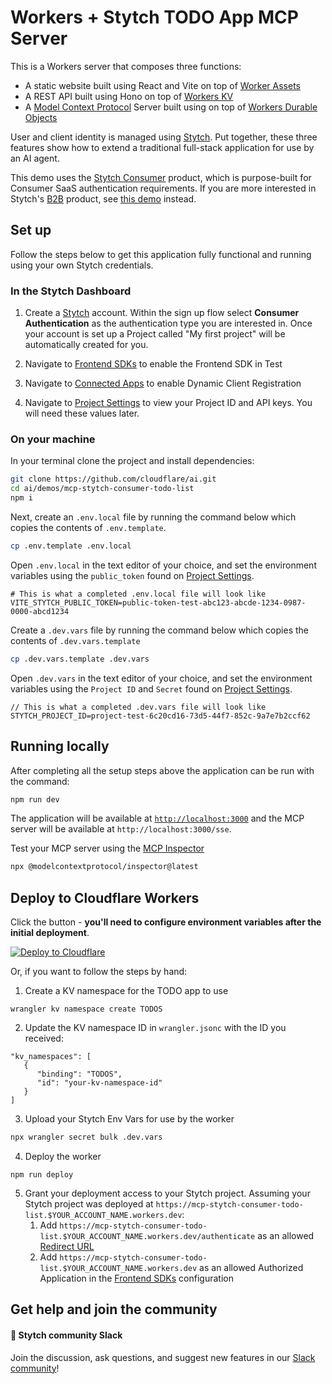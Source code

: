 # Workers + Stytch TODO App MCP Server

This is a Workers server that composes three functions:
* A static website built using React and Vite on top of [Worker Assets](https://developers.cloudflare.com/workers/static-assets/)
* A REST API built using Hono on top of [Workers KV](https://developers.cloudflare.com/kv/) 
* A [Model Context Protocol](https://modelcontextprotocol.io/introduction) Server built using on top of [Workers Durable Objects](https://developers.cloudflare.com/durable-objects/)

User and client identity is managed using [Stytch](https://stytch.com/). Put together, these three features show how to extend a traditional full-stack application for use by an AI agent.

This demo uses the [Stytch Consumer](https://stytch.com/b2c) product, which is purpose-built for Consumer SaaS authentication requirements.
If you are more interested in Stytch's [B2B](https://stytch.com/b2b) product, see [this demo](https://github.com/stytchauth/mcp-stytch-b2b-okr-manager/) instead.


## Set up

Follow the steps below to get this application fully functional and running using your own Stytch credentials.

### In the Stytch Dashboard

1. Create a [Stytch](https://stytch.com/) account. Within the sign up flow select **Consumer Authentication** as the authentication type you are interested in. Once your account is set up a Project called "My first project" will be automatically created for you.

2. Navigate to [Frontend SDKs](https://stytch.com/dashboard/sdk-configuration?env=test) to enable the Frontend SDK in Test

3. Navigate to [Connected Apps](https://stytch.com/dashboard/connected-apps?env=test) to enable Dynamic Client Registration

4. Navigate to [Project Settings](https://stytch.com/dashboard/project-settings?env=test) to view your Project ID and API keys. You will need these values later.

### On your machine

In your terminal clone the project and install dependencies:

```bash
git clone https://github.com/cloudflare/ai.git
cd ai/demos/mcp-stytch-consumer-todo-list
npm i
```

Next, create an `.env.local` file by running the command below which copies the contents of `.env.template`.

```bash
cp .env.template .env.local
```

Open `.env.local` in the text editor of your choice, and set the environment variables using the `public_token` found on [Project Settings](https://stytch.com/dashboard/project-settings?env=test).

```
# This is what a completed .env.local file will look like
VITE_STYTCH_PUBLIC_TOKEN=public-token-test-abc123-abcde-1234-0987-0000-abcd1234
```

Create a `.dev.vars` file by running the command below which copies the contents of `.dev.vars.template`

```bash
cp .dev.vars.template .dev.vars
```

Open `.dev.vars` in the text editor of your choice, and set the environment variables using the `Project ID` and `Secret`  found on [Project Settings](https://stytch.com/dashboard/project-settings?env=test).

```
// This is what a completed .dev.vars file will look like
STYTCH_PROJECT_ID=project-test-6c20cd16-73d5-44f7-852c-9a7e7b2ccf62
```

## Running locally

After completing all the setup steps above the application can be run with the command:

```bash
npm run dev
```

The application will be available at [`http://localhost:3000`](http://localhost:3000) and the MCP server will be available at `http://localhost:3000/sse`.

Test your MCP server using the [MCP Inspector](https://modelcontextprotocol.io/docs/tools/inspector)
```bash
npx @modelcontextprotocol/inspector@latest
```

##  Deploy to Cloudflare Workers

Click the button - **you'll need to configure environment variables after the initial deployment**. 

[![Deploy to Cloudflare](https://deploy.workers.cloudflare.com/button)](https://deploy.workers.cloudflare.com/?url=https://github.com/stytchauth/mcp-stytch-consumer-todo-list.git)

Or, if you want to follow the steps by hand: 

1. Create a KV namespace for the TODO app to use

```
wrangler kv namespace create TODOS
```

2. Update the KV namespace ID in `wrangler.jsonc` with the ID you received:

```
"kv_namespaces": [
   {
      "binding": "TODOS",
      "id": "your-kv-namespace-id"
   }
]
```


3. Upload your Stytch Env Vars for use by the worker

```bash
npx wrangler secret bulk .dev.vars
```

4. Deploy the worker

```
npm run deploy
```

5. Grant your deployment access to your Stytch project. Assuming your Stytch project was deployed at `https://mcp-stytch-consumer-todo-list.$YOUR_ACCOUNT_NAME.workers.dev`:
   1. Add `https://mcp-stytch-consumer-todo-list.$YOUR_ACCOUNT_NAME.workers.dev/authenticate` as an allowed [Redirect URL](https://stytch.com/dashboard/redirect-urls?env=test)
   2. Add `https://mcp-stytch-consumer-todo-list.$YOUR_ACCOUNT_NAME.workers.dev` as an allowed Authorized Application in the [Frontend SDKs](https://stytch.com/dashboard/sdk-configuration?env=test) configuration

## Get help and join the community

#### :speech_balloon: Stytch community Slack

Join the discussion, ask questions, and suggest new features in our [Slack community](https://stytch.com/docs/resources/support/overview)!

